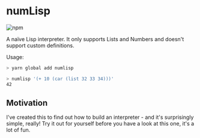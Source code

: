 # numLisp

![npm](https://img.shields.io/npm/v/numlisp?style=flat-square)

A naïve Lisp interpreter.
It only supports Lists and Numbers and doesn't support custom definitions.

Usage:

```sh
> yarn global add numlisp

> numlisp '(+ 10 (car (list 32 33 34)))'
42
```

## Motivation

I've created this to find out how to build an interpreter - and it's surprisingly simple, really!
Try it out for yourself before you have a look at this one, it's a lot of fun.
